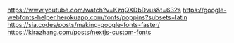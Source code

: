 https://www.youtube.com/watch?v=KzqQXDbDvus&t=632s
https://google-webfonts-helper.herokuapp.com/fonts/poppins?subsets=latin
https://sia.codes/posts/making-google-fonts-faster/
https://kirazhang.com/posts/nextjs-custom-fonts
